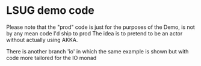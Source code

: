 # LSUG demo code

Please note that the "prod" code is just for the purposes of the Demo, is not by any mean code I'd ship to prod
The idea is to pretend to be an actor without actually using AKKA.

There is another branch 'io' in which the same example is shown but with code more tailored for the IO monad